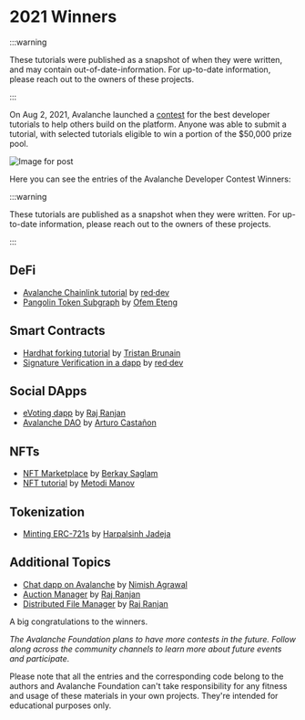 # 2021 Winners

:::warning

These tutorials were published as a snapshot of when they were written, 
and may contain out-of-date-information.
For up-to-date information, please reach out to the owners of these 
projects.

:::

On Aug 2, 2021, Avalanche launched a
[contest](https://medium.com/avalancheavax/avalanche-launches-developer-tutorial-contest-with-50k-in-prizes-7d8b4422399f)
for the best developer tutorials to help others build on the platform. Anyone
was able to submit a tutorial, with selected tutorials eligible to win a portion
of the $50,000 prize pool.

![Image for post](/img/tutorial-contest.png)

Here you can see the entries of the Avalanche Developer Contest Winners:

:::warning

These tutorials are published as a snapshot when they were written. 
For up-to-date information, please reach out to the owners of these 
projects.

:::


## DeFi

- [Avalanche Chainlink tutorial](./2021/red-dev-avalanche-chainlink-tutorial/README.md) by [red·dev](https://www.red.dev)
- [Pangolin Token Subgraph](./2021/pangolin-token-subgraph/README.md) by [Ofem Eteng](https://github.com/ofemeteng)

## Smart Contracts

- [Hardhat forking tutorial](./2021/hardhat-fork/README.md) by [Tristan Brunain](https://github.com/tbrunain)
- [Signature Verification in a dapp](./2021/red-dev-sig-verify-tutorial/README.md) by [red·dev](https://www.red.dev)

## Social DApps

- [eVoting dapp](./2021/evoting-avalanche-dapp/README.md) by [Raj Ranjan](https://github.com/rajranjan0608)
- [Avalanche DAO](./2021/avalanche-DAO/README.md) by [Arturo Castañon](https://github.com/ArturVargas)

## NFTs

- [NFT Marketplace](./2021/NFT-Marketplace-on-Avalanche/README.md) by [Berkay Saglam](https://github.com/trizin)
- [NFT tutorial](./2021/avalanche-erc721-tutorial/README.md) by [Metodi Manov](https://github.com/metodi96)

## Tokenization

- [Minting ERC-721s](./2021/how-to-mint-erc721-using-openzeppelin/tutorial.md) by [Harpalsinh Jadeja](https://github.com/therealharpaljadeja)

## Additional Topics

- [Chat dapp on Avalanche](./2021/avax-chat-dapp/README.md) by [Nimish Agrawal](https://github.com/realnimish)
- [Auction Manager](./2021/drizzle-auction-manager/README.md) by [Raj Ranjan](https://github.com/rajranjan0608)
- [Distributed File Manager](./2021/distributed-file-manager/README.md) by [Raj Ranjan](https://github.com/rajranjan0608)

A big congratulations to the winners.

_The Avalanche Foundation plans to have more contests in the future. 
Follow along across the community channels to learn more about future events and participate._

Please note that all the entries and the corresponding code belong to the authors and 
Avalanche Foundation can't take responsibility for any fitness and usage of these materials 
in your own projects. They're intended for educational purposes only.
